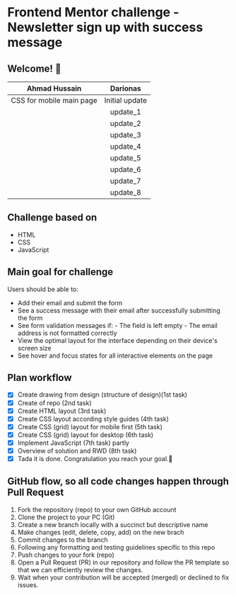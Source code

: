 # Frontend Mentor challenge - Newsletter sign up with success message

## Welcome! 👋

|      Ahmad Hussain       |    Darionas    |
| :----------------------: | :------------: |
| CSS for mobile main page | Initial update |
|                          |    update_1    |
|                          |    update_2    |
|                          |    update_3    |
|                          |    update_4    |
|                          |    update_5    |
|                          |    update_6    |
|                          |    update_7    |
|                          |    update_8    |

## Challenge based on

- HTML
- CSS
- JavaScript

## Main goal for challenge

Users should be able to:

- Add their email and submit the form
- See a success message with their email after successfully submitting the form
- See form validation messages if: - The field is left empty - The email address is not formatted correctly
- View the optimal layout for the interface depending on their device's screen size
- See hover and focus states for all interactive elements on the page

## Plan workflow

- [x] Create drawing from design (structure of design)(1st task)
- [x] Create of repo (2nd task)
- [x] Create HTML layout (3rd task)
- [x] Create CSS layout according style guides (4th task)
- [x] Create CSS (grid) layout for mobile first (5th task)
- [x] Create CSS (grid) layout for desktop (6th task)
- [x] Implement JavaScript (7th task) partly
- [x] Overview of solution and RWD (8th task)
- [x] Tada it is done. Congratulation you reach your goal.🎉

## GitHub flow, so all code changes happen through Pull Request

1. Fork the repository (repo) to your own GitHub account
2. Clone the project to your PC (Git)
3. Create a new branch locally with a succinct but descriptive name
4. Make changes (edit, delete, copy, add) on the new brach
5. Commit changes to the branch
6. Following any formatting and testing guidelines specific to this repo
7. Push changes to your fork (repo)
8. Open a Pull Request (PR) in our repository and follow the PR template so that we can efficiently review the changes.
9. Wait when your contribution will be accepted (merged) or declined to fix issues.
